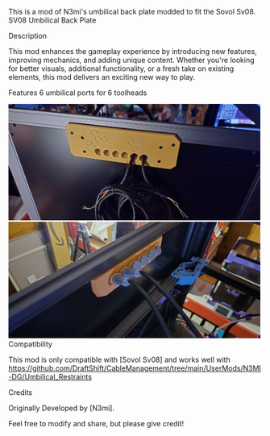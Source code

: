 This is a mod of N3mi's umbilical back plate modded to fit the Sovol Sv08.
SV08 Umbilical Back Plate




Description

This mod enhances the gameplay experience by introducing new features, improving mechanics, and adding unique content. Whether you're looking for better visuals, additional functionality, or a fresh take on existing elements, this mod delivers an exciting new way to play.

Features
6 umbilical ports for 6 toolheads

<img src="./umbilical 2.jpg"  width="500" />
<img src="./umbilical one.jpg"  width="500" />
Compatibility

This mod is only compatible with [Sovol Sv08] and works well with https://github.com/DraftShift/CableManagement/tree/main/UserMods/N3MI-DG/Umbilical_Restraints

Credits

Originally Developed by [N3mi]. 

Feel free to modify and share, but please give credit!

